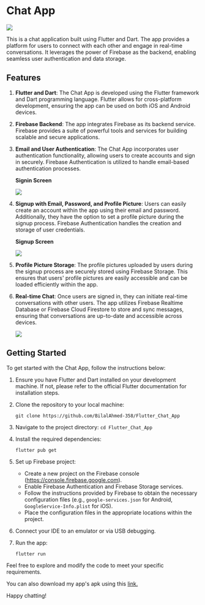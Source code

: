 # Chat App

![](Screenshots/Icon.jpg)

This is a chat application built using Flutter and Dart. The app provides a platform for users to connect with each other and engage in real-time conversations. It leverages the power of Firebase as the backend, enabling seamless user authentication and data storage.

## Features

1. **Flutter and Dart**: The Chat App is developed using the Flutter framework and Dart programming language. Flutter allows for cross-platform development, ensuring the app can be used on both iOS and Android devices.

2. **Firebase Backend**: The app integrates Firebase as its backend service. Firebase provides a suite of powerful tools and services for building scalable and secure applications.

3. **Email and User Authentication**: The Chat App incorporates user authentication functionality, allowing users to create accounts and sign in securely. Firebase Authentication is utilized to handle email-based authentication processes.

    **Signin Screen**
   
    ![](Screenshots/login_page.jpg)   

4. **Signup with Email, Password, and Profile Picture**: Users can easily create an account within the app using their email and password. Additionally, they have the option to set a profile picture during the signup process. Firebase Authentication handles the creation and storage of user credentials.
   
   **Signup Screen**

    ![](Screenshots/signup_page.jpg)

5. **Profile Picture Storage**: The profile pictures uploaded by users during the signup process are securely stored using Firebase Storage. This ensures that users' profile pictures are easily accessible and can be loaded efficiently within the app.

6. **Real-time Chat**: Once users are signed in, they can initiate real-time conversations with other users. The app utilizes Firebase Realtime Database or Firebase Cloud Firestore to store and sync messages, ensuring that conversations are up-to-date and accessible across devices.
    
    ![](Screenshots/chat_screen.jpg)

## Getting Started

To get started with the Chat App, follow the instructions below:

1. Ensure you have Flutter and Dart installed on your development machine. If not, please refer to the official Flutter documentation for installation steps.

2. Clone the repository to your local machine:

    `git clone https://github.com/BilalAhmed-358/Flutter_Chat_App`
     
3. Navigate to the project directory:
    `cd Flutter_Chat_App`

4. Install the required dependencies:

    `flutter pub get`

5. Set up Firebase project:

   - Create a new project on the Firebase console (https://console.firebase.google.com).
   - Enable Firebase Authentication and Firebase Storage services.
   - Follow the instructions provided by Firebase to obtain the necessary configuration files (e.g., `google-services.json` for Android, `GoogleService-Info.plist` for iOS).
   - Place the configuration files in the appropriate locations within the project.

6. Connect your IDE to an emulator or via USB debugging.
   
7. Run the app:
   
    `flutter run`


Feel free to explore and modify the code to meet your specific requirements.

You can also download my app's apk using this [link.](https://drive.google.com/file/d/1KqV06lrBoKyfro7nceyW3GI-duYUDikz/view?usp=sharing)

Happy chatting!


